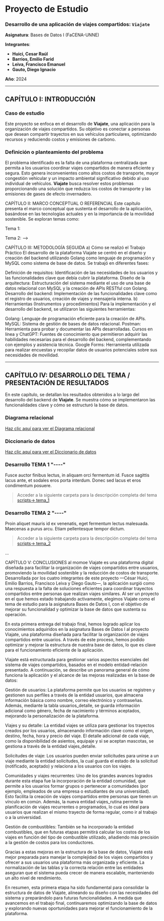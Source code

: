 # Proyecto de Estudio

### Desarrollo de una aplicación de viajes compartidos: `Viajate`

**Asignatura**: Bases de Datos I (FaCENA-UNNE)

**Integrantes**:
- **Huici, Cesar Raúl**
- **Barrios, Emilio Farid**
- **Leiva, Francisco Emanuel**
- **Gauto, Diego Ignacio**

**Año**: 2024

---

## CAPÍTULO I: INTRODUCCIÓN

### Caso de estudio

Este proyecto se enfoca en el desarrollo de **Viajate**, una aplicación para la organización de viajes compartidos. Su objetivo es conectar a personas que desean compartir trayectos en sus vehículos particulares, optimizando recursos y reduciendo costos y emisiones de carbono.

### Definición o planteamiento del problema

El problema identificado es la falta de una plataforma centralizada que permita a los usuarios coordinar viajes compartidos de manera eficiente y segura. Esto genera inconvenientes como altos costos de transporte, mayor congestión vehicular y un impacto ambiental significativo debido al uso individual de vehículos. **Viajate** busca resolver estos problemas proporcionando una solución que reduzca los costos de transporte y las emisiones de gases de efecto invernadero.

 CAPÍTULO II: MARCO CONCEPTUAL O REFERENCIAL
Este capítulo presenta el marco conceptual que sustenta el desarrollo de la aplicación, basándose en las tecnologías actuales y en la importancia de la movilidad sostenible. Se exploran temas como:

Tema 1:

Tema 2:  -->

CAPÍTULO III: METODOLOGÍA SEGUIDA
a) Cómo se realizó el Trabajo Práctico
El desarrollo de la plataforma Viajate se centró en el diseño y creación del backend utilizando Golang como lenguaje de programación y MySQL como sistema de base de datos. Se trabajó en diferentes fases:

Definición de requisitos: Identificación de las necesidades de los usuarios y las funcionalidades clave que debía cubrir la plataforma.
Diseño de la arquitectura: Estructuración del sistema mediante el uso de una base de datos relacional con MySQL y la creación de APIs RESTful con Golang.
Desarrollo del backend: Implementación de las funcionalidades clave como el registro de usuarios, creación de viajes y mensajería interna.
b) Herramientas (Instrumentos y procedimientos)
Para la implementación y el desarrollo del backend, se utilizaron las siguientes herramientas:

Golang: Lenguaje de programación eficiente para la creación de APIs.
MySQL: Sistema de gestión de bases de datos relacional.
Postman: Herramienta para probar y documentar las APIs desarrolladas.
Cursos en línea y ChatGPT: Fuentes de conocimiento que permitieron adquirir las habilidades necesarias para el desarrollo del backend, complementando con ejemplos y asistencia técnica.
Google Forms: Herramienta utilizada para realizar encuestas y recopilar datos de usuarios potenciales sobre sus necesidades de movilidad.

---

## CAPÍTULO IV: DESARROLLO DEL TEMA / PRESENTACIÓN DE RESULTADOS

En este capítulo, se detallan los resultados obtenidos a lo largo del desarrollo del backend de **Viajate**. Se muestra cómo se implementaron las funcionalidades clave y cómo se estructuró la base de datos.

### Diagrama relacional

[Haz clic aquí para ver el Diagrama relacional](https://drawsql.app/teams/viajate/diagrams/viajate-v1)

### Diccionario de datos

[Haz clic aquí para ver el Diccionario de datos](https://github.com/Franciscoleiva2/Proyecto-Bases-de-Datos-Grupo2-Comision-3/blob/main/doc/diccionario_datos.pdf)

 ### Desarrollo TEMA 1 "----"

Fusce auctor finibus lectus, in aliquam orci fermentum id. Fusce sagittis lacus ante, et sodales eros porta interdum. Donec sed lacus et eros condimentum posuere. 

> Acceder a la siguiente carpeta para la descripción completa del tema [scripts-> tema_1](script/tema01_nombre_tema)

### Desarrollo TEMA 2 "----"

Proin aliquet mauris id ex venenatis, eget fermentum lectus malesuada. Maecenas a purus arcu. Etiam pellentesque tempor dictum. 

> Acceder a la siguiente carpeta para la descripción completa del tema [scripts-> tema_2](script/tema02_nombre_tema)

...  

 CAPÍTULO V: CONCLUSIONES al momoe
Viajate es una plataforma digital diseñada para facilitar la organización de viajes compartidos entre usuarios, promoviendo la movilidad sostenible y la reducción de costos de transporte. Desarrollada por los cuatro integrantes de este proyecto —César Huici, Emilio Barrios, Francisco Leiva y Diego Gauto—, la aplicación surgió como una respuesta a la falta de soluciones eficientes para coordinar trayectos compartidos entre personas que realizan viajes similares. Al ser un proyecto en el que hemos estado trabajando activamente, elegimos Viajate como el tema de estudio para la asignatura Bases de Datos I, con el objetivo de mejorar su funcionalidad y optimizar la base de datos que sustenta su operación.

En esta primera entrega del trabajo final, hemos logrado aplicar los conocimientos adquiridos en la asignatura Bases de Datos I al proyecto Viajate, una plataforma diseñada para facilitar la organización de viajes compartidos entre usuarios. A través de este proceso, hemos podido optimizar y mejorar la estructura de nuestra base de datos, lo que es clave para el funcionamiento eficiente de la aplicación.

Viajate está estructurada para gestionar varios aspectos esenciales del sistema de viajes compartidos, basados en el modelo entidad-relación presentado. A continuación, se describe un panorama general de cómo funciona la aplicación y el alcance de las mejoras realizadas en la base de datos:

Gestión de usuarios: La plataforma permite que los usuarios se registren y gestionen sus perfiles a través de la entidad usuarios, que almacena información básica como nombre, correo electrónico y contraseñas. Además, mediante la tabla usuarios_detalle, se guarda información adicional como género, fecha de nacimiento y términos aceptados, mejorando la personalización de la plataforma.

Viajes y su detalle: La entidad viajes se utiliza para gestionar los trayectos creados por los usuarios, almacenando información clave como el origen, destino, fecha, hora y precio del viaje. El detalle adicional de cada viaje, como la disponibilidad de asientos, equipaje y si se aceptan mascotas, se gestiona a través de la entidad viajes_detalle.

Solicitudes de viaje: Los usuarios pueden enviar solicitudes para unirse a un viaje mediante la entidad solicitudes, la cual guarda el estado de la solicitud (notificado, aceptado) y relaciona a los usuarios con los viajes.

Comunidades y viajes recurrentes: Uno de los grandes avances logrados durante esta etapa fue la incorporación de la entidad comunidad, que permite a los usuarios formar grupos o pertenecer a comunidades (por ejemplo, empleados de una empresa o estudiantes de una universidad). Esto facilita la creación de viajes compartidos entre personas que tienen un vínculo en común. Además, la nueva entidad viajes_rutina permite la planificación de viajes recurrentes o programados, lo cual es ideal para usuarios que realizan el mismo trayecto de forma regular, como ir al trabajo o a la universidad.

Gestión de combustibles: También se ha incorporado la entidad combustibles, que en futuras etapas permitirá calcular los costos de los viajes en función del tipo de combustible utilizado, añadiendo más precisión a la gestión de costos para los conductores.

Gracias a estas mejoras en la estructura de la base de datos, Viajate está mejor preparada para manejar la complejidad de los viajes compartidos y ofrecer a sus usuarios una plataforma más organizada y eficiente. La normalización de las tablas y la correcta relación entre las entidades aseguran que el sistema pueda crecer de manera escalable, manteniendo un alto nivel de rendimiento.

En resumen, esta primera etapa ha sido fundamental para consolidar la estructura de datos de Viajate, alineando su diseño con las necesidades del sistema y preparándolo para futuras funcionalidades. A medida que avancemos en el trabajo final, continuaremos optimizando la base de datos y explorando nuevas oportunidades para mejorar el funcionamiento de la plataforma. 



<!-- ## BIBLIOGRAFÍA DE CONSULTA

 1. List item
 2. List item
 3. List item
 4. List item
 5. List item

